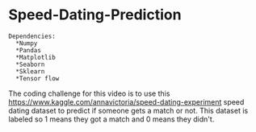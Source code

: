 # Speed-Dating-Prediction

```
Dependencies:
  *Numpy
  *Pandas
  *Matplotlib
  *Seaborn
  *Sklearn
  *Tensor flow 
```





The coding challenge for this video is to use this <https://www.kaggle.com/annavictoria/speed-dating-experiment> speed dating dataset to predict if someone gets a match or not. This dataset is labeled so 1 means they got a match and 0 means they didn't. 

